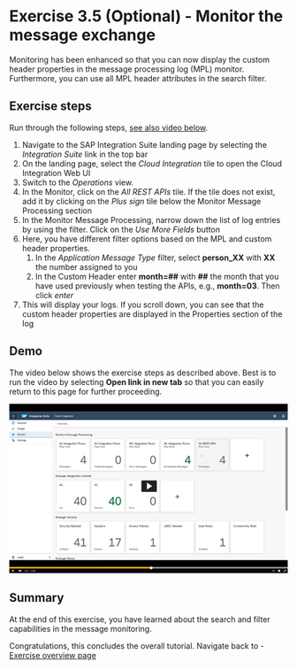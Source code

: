 # Exercise 3.5 (Optional) - Monitor the message exchange

Monitoring has been enhanced so that you can now display the custom header properties in the message processing log (MPL) monitor. Furthermore, you can use all MPL header attributes in the search filter.

## Exercise steps

Run through the following steps, [see also video below](#Demo).
1. Navigate to the SAP Integration Suite landing page by selecting the *Integration Suite* link in the top bar
2. On the landing page, select the *Cloud Integration* tile to open the Cloud Integration Web UI
3. Switch to the *Operations* view.
4. In the Monitor, click on the *All REST APIs* tile. If the tile does not exist, add it by clicking on the *Plus sign* tile below the Monitor Message Processing section
5. In the Monitor Message Processing, narrow down the list of log entries by using the filter. Click on the *Use More Fields* button
6. Here, you have different filter options based on the MPL and custom header properties.
   1. In the *Application Message Type* filter, select **person_XX** with **XX** the number assigned to you
   2. In the Custom Header enter **month=##** with **##** the month that you have used previously when testing the APIs, e.g., **month=03**. Then click *enter*
7. This will display your logs. If you scroll down, you can see that the custom header properties are displayed in the Properties section of the log

## Demo

The video below shows the exercise steps as described above. Best is to run the video by selecting **Open link in new tab** so that you can easily return to this page for further proceeding.

[![Monitor messages video](/exercises/ex3/images/CI_Monitoring_Thumbnail.png)](https://video.sap.com/media/t/1_czd42jq0)


## Summary

At the end of this exercise, you have learned about the search and filter capabilities in the message monitoring.

Congratulations, this concludes the overall tutorial. Navigate back to - [Exercise overview page](/README.md)
